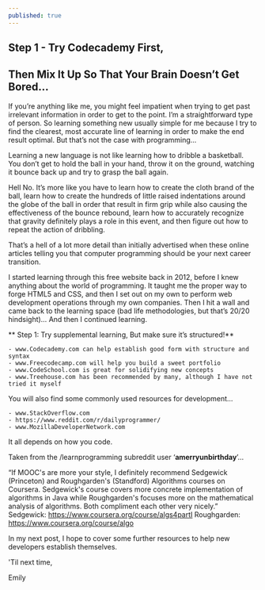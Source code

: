 ```yaml
---
published: true
---
```

## Step 1 - Try Codecademy First,
## Then Mix It Up So That Your Brain Doesn’t Get Bored…

If you’re anything like me, you might feel impatient when trying to get past irrelevant information in order to get to the point. I’m a straightforward type of person. So learning something new usually simple for me because I try to find the clearest, most accurate line of learning in order to make the end result optimal. But that’s not the case with programming…

Learning a new language is not like learning how to dribble a basketball. You don’t get to hold the ball in your hand, throw it on the ground, watching it bounce back up and try to grasp the ball again.

Hell No. It’s more like you have to learn how to create the cloth brand of the ball, learn how to create the hundreds of little raised indentations around the globe of the ball in order that result in firm grip while also causing the effectiveness of the bounce rebound, learn how to accurately recognize that gravity definitely plays a role in this event, and then figure out how to repeat the action of dribbling.

That’s a hell of a lot more detail than initially advertised when these online articles telling you that computer programming should be your next career transition.

I started learning through this free website back in 2012, before I knew anything about the world of programming. It taught me the proper way to forge HTML5 and CSS, and then I set out on my own to perform web development operations through my own companies. Then I hit a wall and came back to the learning space (bad life methodologies, but that’s 20/20 hindsight)… And then I continued learning.

** Step 1:
Try supplemental learning, But make sure it’s structured!**

	- www.Codecademy.com can help establish good form with structure and syntax
	- www.Freecodecamp.com will help you build a sweet portfolio
	- www.CodeSchool.com is great for solidifying new concepts
	- www.Treehouse.com has been recommended by many, although I have not tried it myself
    
You will also find some commonly used resources for development...

	- www.StackOverflow.com
	- https://www.reddit.com/r/dailyprogrammer/
	- www.MozillaDeveloperNetwork.com
    
It all depends on how you code.


Taken from the /learnprogramming subreddit user ‘**amerryunbirthday**’…

“If MOOC's are more your style, I definitely recommend Sedgewick (Princeton) and Roughgarden's (Standford) Algorithms courses on Coursera. Sedgewick's course covers more concrete implementation of algorithms in Java while Roughgarden's focuses more on the mathematical analysis of algorithms. Both compliment each other very nicely.”
Sedgewick: https://www.coursera.org/course/algs4partI
Roughgarden: https://www.coursera.org/course/algo


In my next post, I hope to cover some further resources to help new developers establish themselves.

'Til next time,

Emily
